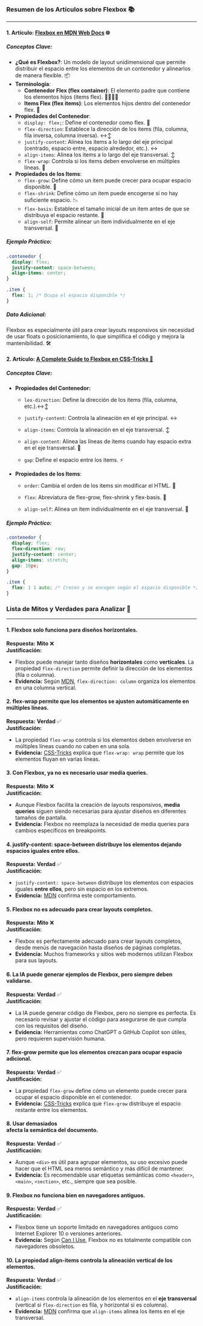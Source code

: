 ### Resumen de los Artículos sobre Flexbox 📚

---

#### 1. **Artículo: [Flexbox en MDN Web Docs](https://developer.mozilla.org/es/docs/Learn/CSS/CSS_layout/Flexbox)** 🌐

##### Conceptos Clave:
- **¿Qué es Flexbox?**: Un modelo de layout unidimensional que permite distribuir el espacio entre los elementos de un contenedor y alinearlos de manera flexible. 📦
- **Terminología**:
  - **Contenedor Flex (flex container)**: El elemento padre que contiene los elementos hijos (items flex). 👨‍👩‍👧‍👦
  - **Items Flex (flex items)**: Los elementos hijos dentro del contenedor flex. 🧒
- **Propiedades del Contenedor**:
  - `display: flex;`: Define el contenedor como flex. 🎨
  - `flex-direction`: Establece la dirección de los items (fila, columna, fila inversa, columna inversa). ↔️↕️
  - `justify-content`: Alinea los items a lo largo del eje principal (centrado, espacio entre, espacio alrededor, etc.). ↔️
  - `align-items`: Alinea los items a lo largo del eje transversal. ↕️
  - `flex-wrap`: Controla si los items deben envolverse en múltiples líneas. 🔄
- **Propiedades de los Items**:
  - `flex-grow`: Define cómo un item puede crecer para ocupar espacio disponible. 🌱
  - `flex-shrink`: Define cómo un item puede encogerse si no hay suficiente espacio. 📉
  - `flex-basis`: Establece el tamaño inicial de un item antes de que se distribuya el espacio restante. 📏
  - `align-self`: Permite alinear un item individualmente en el eje transversal. 🎯

##### Ejemplo Práctico:
```css
.contenedor {
  display: flex;
  justify-content: space-between;
  align-items: center;
}

.item {
  flex: 1; /* Ocupa el espacio disponible */
}
```
##### Dato Adicional:
Flexbox es especialmente útil para crear layouts responsivos sin necesidad de usar floats o posicionamiento, lo que simplifica el código y mejora la mantenibilidad. 🛠️

#### 2. **Artículo: [A Complete Guide to Flexbox en CSS-Tricks 🎨](https://css-tricks.com/snippets/css/a-guide-to-flexbox/)**

##### Conceptos Clave:
- **Propiedades del Contenedor:**

    - ``lex-direction``: Define la dirección de los items (fila, columna, etc.).↔️↕️

    - ``justify-content``: Controla la alineación en el eje principal. ↔️

    - ``align-items``: Controla la alineación en el eje transversal. ↕️

    - ``align-content``: Alinea las líneas de items cuando hay espacio extra en el eje transversal. 📐

    - ``gap``: Define el espacio entre los items. ⚡

- **Propiedades de los Items**:

    - ``order``: Cambia el orden de los items sin modificar el HTML. 🔄

    - ``flex``: Abreviatura de flex-grow, flex-shrink y flex-basis. 📏

    - ``align-self``: Alinea un item individualmente en el eje transversal. 🎯

##### Ejemplo Práctico:
```css
.contenedor {
  display: flex;
  flex-direction: row;
  justify-content: center;
  align-items: stretch;
  gap: 10px;
}

.item {
  flex: 1 1 auto; /* Crecen y se encogen según el espacio disponible */
}
```

### Lista de Mitos y Verdades para Analizar 🧐

---

#### 1. **Flexbox solo funciona para diseños horizontales.**  
**Respuesta:** **Mito** ❌  
**Justificación:**  
- Flexbox puede manejar tanto diseños **horizontales** como **verticales**. La propiedad `flex-direction` permite definir la dirección de los elementos (fila o columna).  
- **Evidencia:** Según [MDN](https://developer.mozilla.org/es/docs/Learn/CSS/CSS_layout/Flexbox), `flex-direction: column` organiza los elementos en una columna vertical.  


#### 2. **flex-wrap permite que los elementos se ajusten automáticamente en múltiples líneas.**  
**Respuesta:** **Verdad** ✅  
**Justificación:**  
- La propiedad `flex-wrap` controla si los elementos deben envolverse en múltiples líneas cuando no caben en una sola.  
- **Evidencia:** [CSS-Tricks](https://css-tricks.com/snippets/css/a-guide-to-flexbox/) explica que `flex-wrap: wrap` permite que los elementos fluyan en varias líneas.  


#### 3. **Con Flexbox, ya no es necesario usar media queries.**  
**Respuesta:** **Mito** ❌  
**Justificación:**  
- Aunque Flexbox facilita la creación de layouts responsivos, **media queries** siguen siendo necesarias para ajustar diseños en diferentes tamaños de pantalla.  
- **Evidencia:** Flexbox no reemplaza la necesidad de media queries para cambios específicos en breakpoints.  


#### 4. **justify-content: space-between distribuye los elementos dejando espacios iguales entre ellos.**  
**Respuesta:** **Verdad** ✅  
**Justificación:**  
- `justify-content: space-between` distribuye los elementos con espacios iguales **entre ellos**, pero sin espacio en los extremos.  
- **Evidencia:** [MDN](https://developer.mozilla.org/es/docs/Learn/CSS/CSS_layout/Flexbox) confirma este comportamiento.  


#### 5. **Flexbox no es adecuado para crear layouts completos.**  
**Respuesta:** **Mito** ❌  
**Justificación:**  
- Flexbox es perfectamente adecuado para crear layouts completos, desde menús de navegación hasta diseños de páginas completas.  
- **Evidencia:** Muchos frameworks y sitios web modernos utilizan Flexbox para sus layouts.  


#### 6. **La IA puede generar ejemplos de Flexbox, pero siempre deben validarse.**  
**Respuesta:** **Verdad** ✅  
**Justificación:**  
- La IA puede generar código de Flexbox, pero no siempre es perfecta. Es necesario revisar y ajustar el código para asegurarse de que cumpla con los requisitos del diseño.  
- **Evidencia:** Herramientas como ChatGPT o GitHub Copilot son útiles, pero requieren supervisión humana.  


#### 7. **flex-grow permite que los elementos crezcan para ocupar espacio adicional.**  
**Respuesta:** **Verdad** ✅  
**Justificación:**  
- La propiedad `flex-grow` define cómo un elemento puede crecer para ocupar el espacio disponible en el contenedor.  
- **Evidencia:** [CSS-Tricks](https://css-tricks.com/snippets/css/a-guide-to-flexbox/) explica que `flex-grow` distribuye el espacio restante entre los elementos.  


#### 8. **Usar demasiados <div> afecta la semántica del documento.**  
**Respuesta:** **Verdad** ✅  
**Justificación:**  
- Aunque `<div>` es útil para agrupar elementos, su uso excesivo puede hacer que el HTML sea menos semántico y más difícil de mantener.  
- **Evidencia:** Es recomendable usar etiquetas semánticas como `<header>`, `<main>`, `<section>`, etc., siempre que sea posible.  


#### 9. **Flexbox no funciona bien en navegadores antiguos.**  
**Respuesta:** **Verdad** ✅  
**Justificación:**  
- Flexbox tiene un soporte limitado en navegadores antiguos como Internet Explorer 10 o versiones anteriores.  
- **Evidencia:** Según [Can I Use](https://caniuse.com/flexbox), Flexbox no es totalmente compatible con navegadores obsoletos.  


#### 10. **La propiedad align-items controla la alineación vertical de los elementos.**  
**Respuesta:** **Verdad** ✅  
**Justificación:**  
- `align-items` controla la alineación de los elementos en el **eje transversal** (vertical si `flex-direction` es fila, y horizontal si es columna).  
- **Evidencia:** [MDN](https://developer.mozilla.org/es/docs/Learn/CSS/CSS_layout/Flexbox) confirma que `align-items` alinea los items en el eje transversal.  

